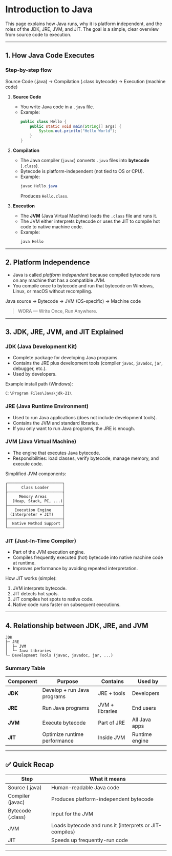 # Introduction to Java

This page explains how Java runs, why it is platform independent, and the roles of the JDK, JRE, JVM, and JIT. The goal is a simple, clear overview from source code to execution.

---

## 1. How Java Code Executes

### Step-by-step flow

Source Code (.java) → Compilation (.class bytecode) → Execution (machine code)

1. **Source Code**
   - You write Java code in a `.java` file.
   - Example:
     ```java
     public class Hello {
         public static void main(String[] args) {
             System.out.println("Hello World");
         }
     }
     ```

2. **Compilation**
   - The Java compiler (`javac`) converts `.java` files into **bytecode** (`.class`).
   - Bytecode is platform-independent (not tied to OS or CPU).
   - Example:
     ```powershell
     javac Hello.java
     ```
     Produces `Hello.class`.

3. **Execution**
   - The **JVM** (Java Virtual Machine) loads the `.class` file and runs it.
   - The JVM either interprets bytecode or uses the JIT to compile hot code to native machine code.
   - Example:
     ```powershell
     java Hello
     ```

---

## 2. Platform Independence

- Java is called *platform independent* because compiled bytecode runs on any machine that has a compatible JVM.
- You compile once to bytecode and run that bytecode on Windows, Linux, or macOS without recompiling.

Java source → Bytecode → JVM (OS-specific) → Machine code

> WORA — Write Once, Run Anywhere.

---

## 3. JDK, JRE, JVM, and JIT Explained

### JDK (Java Development Kit)
- Complete package for developing Java programs.
- Contains the JRE plus development tools (compiler `javac`, `javadoc`, `jar`, debugger, etc.).
- Used by developers.

Example install path (Windows):
```text
C:\Program Files\Java\jdk-21\
```

### JRE (Java Runtime Environment)
- Used to run Java applications (does not include development tools).
- Contains the JVM and standard libraries.
- If you only want to run Java programs, the JRE is enough.

### JVM (Java Virtual Machine)
- The engine that executes Java bytecode.
- Responsibilities: load classes, verify bytecode, manage memory, and execute code.

Simplified JVM components:
```text
┌────────────────────────┐
│      Class Loader      │
├────────────────────────┤
│     Memory Areas       │
│  (Heap, Stack, PC, ...)│
├────────────────────────┤
│   Execution Engine     │
│ (Interpreter + JIT)    │
├────────────────────────┤
│  Native Method Support │
└────────────────────────┘
```

### JIT (Just-In-Time Compiler)
- Part of the JVM execution engine.
- Compiles frequently executed (hot) bytecode into native machine code at runtime.
- Improves performance by avoiding repeated interpretation.

How JIT works (simple):
1. JVM interprets bytecode.
2. JIT detects hot spots.
3. JIT compiles hot spots to native code.
4. Native code runs faster on subsequent executions.

---

## 4. Relationship between JDK, JRE, and JVM

```text
JDK
├─ JRE
│  ├─ JVM
│  └─ Java Libraries
└─ Development Tools (javac, javadoc, jar, ...)
```

### Summary Table

| Component | Purpose | Contains | Used by |
|---|---|---|---|
| **JDK** | Develop + run Java programs | JRE + tools | Developers |
| **JRE** | Run Java programs | JVM + libraries | End users |
| **JVM** | Execute bytecode | Part of JRE | All Java apps |
| **JIT** | Optimize runtime performance | Inside JVM | Runtime engine |

---

## ✅ Quick Recap

| Step | What it means |
|---|---|
| Source (.java) | Human-readable Java code |
| Compiler (javac) | Produces platform-independent bytecode |
| Bytecode (.class) | Input for the JVM |
| JVM | Loads bytecode and runs it (interprets or JIT-compiles) |
| JIT | Speeds up frequently-run code |

---

